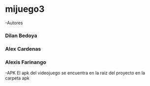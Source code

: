 # mijuego3
-Autores
### Dilan Bedoya
### Alex Cardenas
### Alexis Farinango
-APK
El apk del videojuego se encuentra en la raiz del proyecto en la carpeta apk
